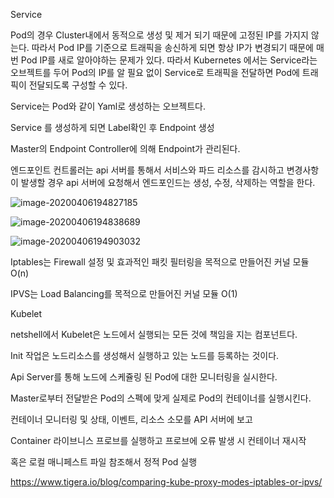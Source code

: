 Service



 Pod의 경우 Cluster내에서 동적으로 생성 및 제거 되기 때문에 고정된 IP를 가지지 않는다. 따라서 Pod IP를 기준으로 트래픽을 송신하게 되면 항상 IP가 변경되기 때문에 매번 Pod IP를 새로 알아야하는 문제가 있다. 따라서 Kubernetes 에서는 Service라는 오브젝트를 두어 Pod의 IP를 알 필요 없이 Service로 트래픽을 전달하면 Pod에 트래픽이 전달되도록 구성할 수 있다.

 Service는 Pod와 같이 Yaml로 생성하는 오브젝트다.



Service 를 생성하게 되면   Label확인 후 Endpoint 생성

Master의 Endpoint Controller에 의해 Endpoint가 관리된다. 

엔드포인트 컨트롤러는 api 서버를 통해서 서비스와 파드 리소스를 감시하고 변경사항이 발생할 경우 api 서버에 요청해서 엔드포인드는 생성, 수정, 삭제하는 역할을 한다.



![image-20200406194827185](C:\Users\t1205.hwang\AppData\Roaming\Typora\typora-user-images\image-20200406194827185.png)



![image-20200406194838689](C:\Users\t1205.hwang\AppData\Roaming\Typora\typora-user-images\image-20200406194838689.png)



![image-20200406194903032](C:\Users\t1205.hwang\AppData\Roaming\Typora\typora-user-images\image-20200406194903032.png)

Iptables는 Firewall 설정 및 효과적인 패킷 필터링을 목적으로 만들어진 커널 모듈 O(n)

IPVS는 Load Balancing를 목적으로 만들어진 커널 모듈 O(1)



Kubelet

netshell에서 Kubelet은 노드에서 실행되는 모든 것에 책임을 지는 컴포넌트다.

Init 작업은 노드리소스를 생성해서 실행하고 있는 노드를 등록하는 것이다.

 Api Server를 통해 노드에 스케쥴링 된 Pod에 대한 모니터링을 실시한다.

Master로부터 전달받은 Pod의 스펙에 맞게 실제로 Pod의 컨테이너를 실행시킨다.

컨테이너 모니터링 및 상태, 이벤트, 리소스 소모를 API 서버에 보고

Container 라이브니스 프로브를 실행하고 프로브에 오류 발생 시 컨테이너 재시작

혹은 로컬 매니페스트 파일 참조해서 정적 Pod 실행



https://www.tigera.io/blog/comparing-kube-proxy-modes-iptables-or-ipvs/
